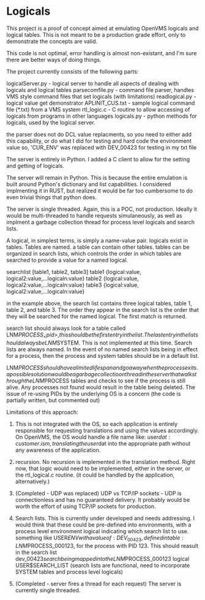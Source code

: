 # Logicals

This project is a proof of concept aimed at emulating OpenVMS logicals and logical tables.
This is not meant to be a production grade effort, only to demonstrate the concepts are valid.

This code is not optimal, error handling is almost non-existant, and I'm sure there are better ways of doing things.

The project currently consists of the following parts:

logicalServer.py - logical server to handle all aspects of dealing with logicals and logical tables
parsecomfile.py   - command file parser, handles VMS style command files that set logicals (with limitations)
readlogical.py   - logical value get demonstrator
APLINIT_CUS.txt  - sample logical command file (*.txt) from a VMS system
rtl_logic.c      - C routine to allow accessing of logicals from programs in other languages
logicals.py      - python methods for logicals, used by the logical server.


the parser does not do DCL value replacments, so you need to either add this capability, or do what I did for testing and hard code the environment value
so, 'CUR_ENV' was replaced with DEV_00423 for testing in my txt file

The server is entirely in Python. I added a C client to allow for the setting and getting of logicals. 

The server will remain in Python. This is because the entire emulation is built around Python's dictionary and list capabilities.
I considered implmenting it in RUST, but realized it would be far too cumbersome to do even trivial things that python does.

The server is single threaded. Again, this is a POC, not production. Ideally it would be multi-threaded to handle requests simulaneously, as well as implment a 
garbage collection thread for process level logicals and search lists.

A logical, in simplest terms, is simply a name-value pair.
logicals exist in tables. Tables are named. a table can contain other tables. tables can be organized in search lists, which controls the order in which
tables are searched to provide a value for a named logical.

searchlist [table1, table2, table3]
table1 {logical:value, logical2:value,...logicaln:value}
table2 {logical:value, logical2:value,...logicaln:value}
table3 {logical:value, logical2:value,...logicaln:value}

in the example above, the search list contains three logical tables, table 1, table 2, and table 3. The order they appear in the search list is
the order that they will be searched for the named logical. The first match is returned.

search list should always look for a table called LNM$PROCESS_<pid>, this should be the first entry in the list.
The last entry in the list should always be LNM$SYSTEM. This is not implemented at this time.
Search lists are always named. In the event of no named search lists being in effect for a process, then the process and system tables should be in a default list.

LNM$PROCESS should have a limited lifespan and go away when the process exits. a possible solution would be a garbage collectioon thread in the server that walks through 
the LNM$PROCESS tables and checks to see if the process is still alive. Any processes not found would result in the table being deleted. The issue of re-using PIDs by the underlying
OS is a concern (the code is partially written, but commented out)

Limitations of this approach:

1. This is not integrated with the OS, so each application is entirely responsible for requesting translations and using the values accordingly. On OpenVMS, the OS would
   handle a file name like:    user$dat:customer.ism, translating the user$dat into the appropriate path without any awareness of the application.

2. recursion. No recursion is implemented in the translation method. Right now, that logic would need to be implemented, either in the server, or the rtl_logical.c routine. 
   (it could be handled by the application, alternatively.)

3. (Completed - UDP was replaced) UDP vs TCP/IP sockets - UDP is connectionless and has no guaranteed delivery. It probably would be worth the effort of using TCP/IP sockets for production.

4. Search lists. This is currently under developed and needs addressing. I would think that these could be pre-defined into environments, with a process level environment logical
   indicating which search list to use. something like USER$ENV with a value of: DEV_00423, defined in table: LNM$PROCESS_000123, for the process with PID 123. This should reasult in
   the search list dev_00423$search being mapped into the LNM$PROCESS_000123 logical USER$SEARCH_LIST (search lists are functional, need to incorporate SYSTEM tables and process level logicals)

5. (Completed - server fires a thread for each request) The server is currently single threaded.



